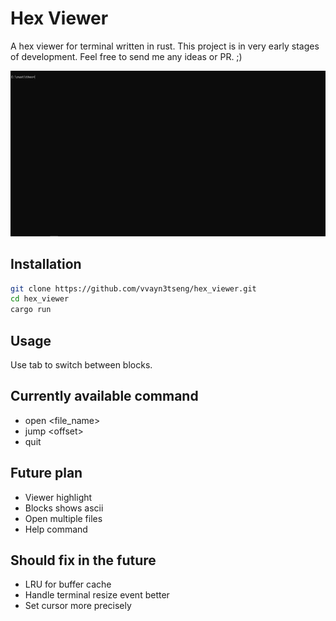 # Hex Viewer

A hex viewer for terminal written in rust. This project is in very early stages of development. Feel free to send me any ideas or PR. ;)

![image](demo.gif)

## Installation

```bash
git clone https://github.com/vvayn3tseng/hex_viewer.git
cd hex_viewer
cargo run
```

## Usage

Use tab to switch between blocks. 

## Currently available command

- open \<file_name>
- jump \<offset>
- quit

## Future plan

- Viewer highlight
- Blocks shows ascii
- Open multiple files
- Help command

## Should fix in the future

- LRU for buffer cache
- Handle terminal resize event better
- Set cursor more precisely